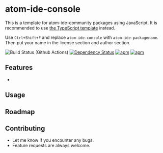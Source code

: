 # atom-ide-console

This is a template for atom-ide-community packages using JavaScript. It is recommended to use [the TypeScript template](https://github.com/atom-ide-community/atom-ide-template) instead.

Use `Ctrl+Shift+F` and replace `atom-ide-console` with `atom-ide-packagename`. Then put your name in the license section and author section.

![Build Status (Github Actions)](https://github.com/atom-ide-community/atom-ide-console/workflows/CI/badge.svg)
[![Dependency Status](https://david-dm.org/atom-ide-community/atom-ide-console.svg)](https://david-dm.org/atom-ide-community/atom-ide-console)
[![apm](https://img.shields.io/apm/dm/atom-ide-console.svg)](https://github.com/atom-ide-community/atom-ide-console)
[![apm](https://img.shields.io/apm/v/atom-ide-console.svg)](https://github.com/atom-ide-community/atom-ide-console)

## Features

-

## Usage

## Roadmap

## Contributing

- Let me know if you encounter any bugs.
- Feature requests are always welcome.
